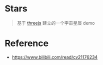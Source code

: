 # Stars

> 基于 [threejs](https://github.com/mrdoob/three.js) 建立的一个宇宙星辰 demo

# Reference

- https://www.bilibili.com/read/cv21176234